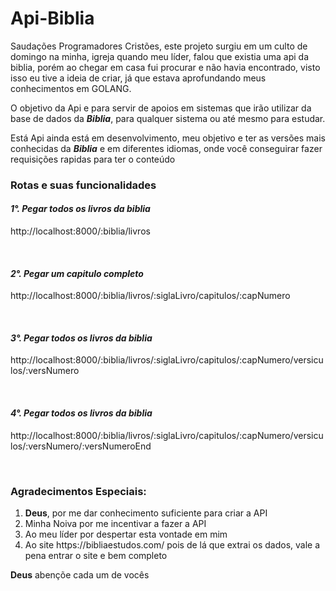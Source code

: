 # Api-Biblia

<p>Saudações Programadores Cristões, este projeto surgiu em um culto de domingo na minha, igreja quando meu líder, falou que existia uma api da biblia, porém ao chegar em casa fui procurar e não havia encontrado, visto isso eu tive a ideia de criar, já que estava aprofundando meus conhecimentos em GOLANG.</p>

<p>O objetivo da Api e para servir de apoios em sistemas que irão utilizar da base de dados da <i><b>Biblia</b></i>, para qualquer sistema ou até mesmo para estudar.</p>

<p>Está Api ainda está em desenvolvimento, meu objetivo e ter as versões mais conhecidas da <i><b>Biblia</b></i> e em diferentes idiomas, onde você conseguirar fazer requisições rapidas para ter o conteúdo</p>


<h3>Rotas e suas funcionalidades</h3>


<h4><i>1°. Pegar todos os livros da biblia</i></h4>
<p>http://localhost:8000/:biblia/livros</p><br>
<h4><i>2°. Pegar um capitulo completo</i></h4>
<p>http://localhost:8000/:biblia/livros/:siglaLivro/capitulos/:capNumero</p><br>
<h4><i>3°. Pegar todos os livros da biblia</i></h4>
<p>http://localhost:8000/:biblia/livros/:siglaLivro/capitulos/:capNumero/versiculos/:versNumero</p><br>
<h4><i>4°. Pegar todos os livros da biblia</i></h4>
<p>http://localhost:8000/:biblia/livros/:siglaLivro/capitulos/:capNumero/versiculos/:versNumero/:versNumeroEnd</p><br>






<h3>Agradecimentos Especiais:</h3>
<ol>
  <li><b>Deus</b>, por me dar conhecimento suficiente para criar a API</li>
  <li>Minha Noiva por me incentivar a fazer a API</li>
  <li>Ao meu líder por despertar esta vontade em mim</li>
  <li>Ao site https://bibliaestudos.com/ pois de lá que extrai os dados, vale a pena entrar o site e bem completo</li>
</ol>


<p><b>Deus</b> abençõe cada um de vocês</p>
